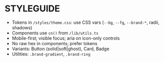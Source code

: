# STYLEGUIDE

- Tokens in `/styles/theme.css`: use CSS vars (`--bg`, `--fg`, `--brand-*`, radii, shadows)
- Components use `cn()` from `/lib/utils.ts`
- Mobile-first; visible focus; aria on icon-only controls
- No raw hex in components; prefer tokens
- Variants: Button (solid|soft|ghost), Card, Badge
- Utilities: `.brand-gradient`, `.brand-ring`
